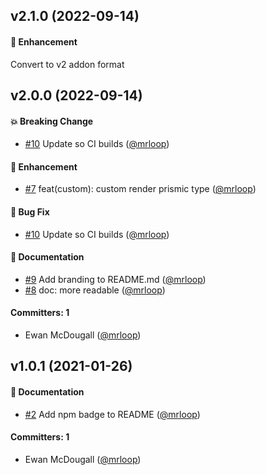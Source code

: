 ## v2.1.0 (2022-09-14)

#### :rocket: Enhancement

Convert to v2 addon format

## v2.0.0 (2022-09-14)

#### :boom: Breaking Change
* [#10](https://github.com/qonto/ember-prismic-dom/pull/10) Update so CI builds ([@mrloop](https://github.com/mrloop))

#### :rocket: Enhancement
* [#7](https://github.com/qonto/ember-prismic-dom/pull/7) feat(custom): custom render prismic type ([@mrloop](https://github.com/mrloop))

#### :bug: Bug Fix
* [#10](https://github.com/qonto/ember-prismic-dom/pull/10) Update so CI builds ([@mrloop](https://github.com/mrloop))

#### :memo: Documentation
* [#9](https://github.com/qonto/ember-prismic-dom/pull/9) Add branding to README.md ([@mrloop](https://github.com/mrloop))
* [#8](https://github.com/qonto/ember-prismic-dom/pull/8) doc: more readable ([@mrloop](https://github.com/mrloop))

#### Committers: 1
- Ewan McDougall ([@mrloop](https://github.com/mrloop))

## v1.0.1 (2021-01-26)

#### :memo: Documentation
* [#2](https://github.com/qonto/ember-prismic-dom/pull/2) Add npm badge to README ([@mrloop](https://github.com/mrloop))

#### Committers: 1
- Ewan McDougall ([@mrloop](https://github.com/mrloop))




